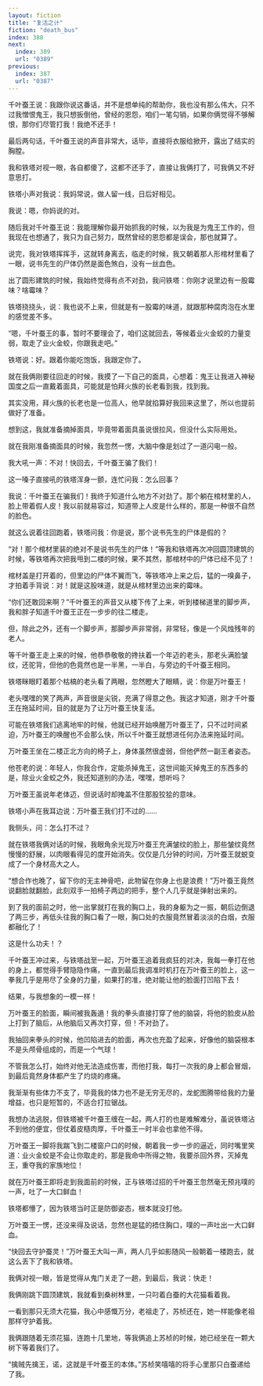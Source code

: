 ```yaml
---
layout: fiction
title: "复活之计"
fiction: "death_bus"
index: 388
next:
  index: 389
  url: "0389"
previous:
  index: 387
  url: "0387"
---
```

千叶蚕王说：我跟你说这番话，并不是想单纯的帮助你，我也没有那么伟大，只不过我憎恨鬼王，我只想扳倒他，曾经的恩怨，咱们一笔勾销，如果你俩觉得不够解恨，那你们尽管打我！我绝不还手！

最后两句话，千叶蚕王说的声音非常大，话毕，直接将衣服给掀开，露出了结实的胸膛。

我和铁塔对视一眼，各自都傻了，这都不还手了，直接让我俩打了，可我俩又不好意思打。

铁塔小声对我说：我妈常说，做人留一线，日后好相见。

我说：嗯，你妈说的对。

随后我对千叶蚕王说：我能理解你最开始抓我的时候，以为我是为鬼王工作的，但我现在也想通了，我只为自己努力，既然曾经的恩怨都是误会，那也就算了。

说完，我对铁塔挥挥手，这就转身离去，临走的时候，我又朝着那人形棺材里看了一眼，说书先生的尸体仍然是面色煞白，没有一丝血色。

出了圆形建筑的时候，我始终觉得有点不对劲，我问铁塔：你刚才说里边有一股霉味？啥霉味？

铁塔挠挠头，说：我也说不上来，但就是有一股霉的味道，就跟那种腐肉泡在水里的感觉差不多。

“嗯，千叶蚕王的事，暂时不要理会了，咱们这就回去，等候着业火金蛟的力量变弱，取走了业火金蛟，你跟我走吧。”

铁塔说：好。跟着你能吃饱饭，我跟定你了。

就在我俩刚要往回走的时候，我摸了一下自己的面具，心想着：鬼王让我进入神秘国度之后一直戴着面具，可能就是怕拜火族的长老看到我，找到我。

其实没用，拜火族的长老也是一位高人，他早就掐算好我回来这里了，所以也提前做好了准备。

想到这，我就准备摘掉面具，毕竟带着面具虽说很拉风，但没什么实际用处。

就在我刚准备摘面具的时候，我忽然一愣，大脑中像是划过了一道闪电一般。

我大吼一声：不对！快回去，千叶蚕王骗了我们！

这一嗓子直接吼的铁塔浑身一颤，连忙问我：怎么回事？

我说：千叶蚕王在骗我们！我终于知道什么地方不对劲了。那个躺在棺材里的人，脸上带着假人皮！我以前就易容过，知道带上人皮是什么样的，那是一种很不自然的脸色。

就这么说着往回跑着，铁塔问我：你是说，那个说书先生的尸体是假的？

“对！那个棺材里装的绝对不是说书先生的尸体！”等我和铁塔再次冲回圆顶建筑的时候，等铁塔再次把我甩到二楼的时候，果不其然，那棺材中的尸体已经不见了！

棺材盖是打开着的，但里边的尸体不翼而飞，等铁塔冲上来之后，猛的一嗅鼻子，才拍着手背说：对！就是这股味道，就是从棺材里边出来的霉味。

“你们还敢回来啊？”千叶蚕王的声音又从楼下传了上来，听到楼梯道里的脚步声，我和胖子知道千叶蚕王正在一步步的往二楼走。

但，除此之外，还有一个脚步声，那脚步声非常弱，非常轻，像是一个风烛残年的老人。

等千叶蚕王走上来的时候，他恭恭敬敬的搀扶着一个年迈的老头，那老头满脸皱纹，还驼背，但他的色竟然也是一半黑，一半白，与旁边的千叶蚕王相同。

铁塔眯眼盯着那个枯槁的老头看了两眼，忽然瞪大了眼睛，说：你是万叶蚕王！

老头嘿嘿的笑了两声，声音很是尖锐，充满了得意之色。我这才知道，刚才千叶蚕王在拖延时间，目的就是为了让万叶蚕王快复活。

可能在铁塔我们逃离地牢的时候，他就已经开始唤醒万叶蚕王了，只不过时间紧迫，万叶蚕王的唤醒也不会那么快，所以千叶蚕王就想进任何办法来拖延时间。

万叶蚕王坐在二楼正北方向的椅子上，身体虽然很虚弱，但他俨然一副王者姿态。

他苍老的说：年轻人，你我合作，定能杀掉鬼王，这世间能灭掉鬼王的东西多的是，除业火金蛟之外，我还知道别的办法，嘿嘿，想听吗？

万叶蚕王虽说年老体迈，但说话时却掩盖不住那股狡狯的意味。

铁塔小声在我耳边说：万叶蚕王我们打不过的……

我侧头，问：怎么打不过？

就在铁塔我俩对话的时候，我眼角余光现万叶蚕王充满皱纹的脸上，那些皱纹竟然慢慢的舒展，以肉眼看得见的度开始消失。仅仅是几分钟的时间，万叶蚕王就蜕变成了一个身材高大之人。

“想合作也晚了，留下你的无主神骨吧，此物留在你身上也是浪费！”万叶蚕王竟然说翻脸就翻脸，此刻双手一拍椅子两边的把手，整个人几乎就是弹射出来的。

到了我的面前之时，他一出掌就打在我的胸口上，我的身躯为之一振，朝后边倒退了两三步，再低头往我的胸口看了一眼，胸口处的衣服竟然冒着淡淡的白烟，衣服都融化了！

这是什么功夫！？

千叶蚕王冲过来，与铁塔战至一起，万叶蚕王追着我疯狂的对决，我每一拳打在他的身上，都觉得手臂隐隐作痛，一直到最后我调准时机打在万叶蚕王的脸上，这一拳我几乎是用尽了全身的力量，如果打的准，绝对能让他的脸面打凹陷下去！

结果，与我想象的一模一样！

万叶蚕王的脸面，瞬间被我轰遢！我的拳头直接打穿了他的脑袋，将他的脸皮从脸上打到了脑后，从他脑后又再次打穿，但！不对劲了。

我抽回来拳头的时候，他凹陷进去的脸面，再次也充盈了起来，好像他的脑袋根本不是头颅骨组成的，而是一个气球！

不管我怎么打，始终对他无法造成伤害，而他打我，每打一次我的身上都会冒烟，到最后竟然身体都产生了灼烧的疼痛。

我渐渐有些体力不支了，毕竟我的体力也不是无穷无尽的，龙蛇图腾带给我的力量增益，也只是短暂的，不适合打拉锯战。

我想办法逃脱，但铁塔被千叶蚕王缠在一起，两人打的也是难解难分，虽说铁塔沾不到他的便宜，但仗着皮糙肉厚，千叶蚕王一时半会也拿他不得。

万叶蚕王一脚将我踹飞到二楼窗户口的时候，朝着我一步一步的逼近，同时嘴里笑道：业火金蛟是不会让你取走的，那是我命中所得之物，我要杀回外界，灭掉鬼王，重夺我的家族地位！

就在万叶蚕王即将走到我面前的时候，正与铁塔过招的千叶蚕王忽然毫无预兆噗的一声，吐了一大口鲜血！

铁塔都懵了，因为铁塔当时正是防御姿态，根本就没打他。

万叶蚕王一愣，还没来得及说话，忽然也是猛的捂住胸口，噗的一声吐出一大口鲜血。

“快回去守护蚕灵！”万叶蚕王大叫一声，两人几乎如影随风一般朝着一楼跑去，就这么丢下了我和铁塔。

我俩对视一眼，皆是觉得从鬼门关走了一趟，到最后，我说：快走！

我俩刚跳下圆顶建筑，我就看到桑树林里，一只叼着白蚕的大花猫看着我。

一看到那只无须大花猫，我心中感慨万分，老祖走了，苏桢还在，她一样能像老祖那样守护着我。

我俩跟随着无须花猫，连跑十几里地，等我俩追上苏桢的时候，她已经坐在一颗大树下等着我们了。

“擒贼先擒王，诺，这就是千叶蚕王的本体。”苏桢笑嘻嘻的将手心里那只白蚕递给了我。